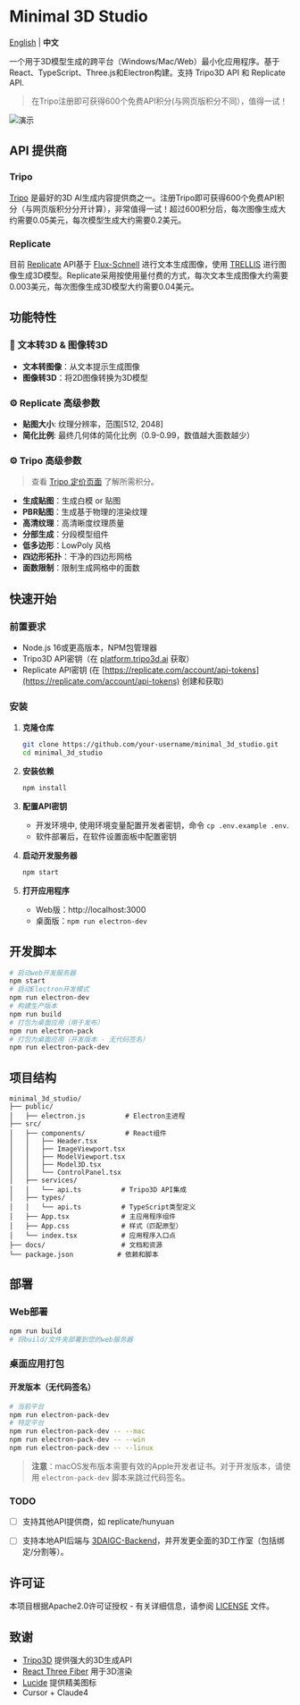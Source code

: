 # Minimal 3D Studio

[English](README.md) | **中文**

一个用于3D模型生成的跨平台（Windows/Mac/Web）最小化应用程序。基于React、TypeScript、Three.js和Electron构建。支持 Tripo3D API 和 Replicate API.

> 在Tripo注册即可获得600个免费API积分(与网页版积分不同），值得一试！

![演示](./assets/demo.gif)

## API 提供商
### Tripo
[Tripo](https://www.tripo3d.ai) 是最好的3D AI生成内容提供商之一。注册Tripo即可获得600个免费API积分（与网页版积分分开计算），非常值得一试！超过600积分后，每次图像生成大约需要0.05美元，每次模型生成大约需要0.2美元。

### Replicate
目前 [Replicate](https://replicate.com) API基于 [Flux-Schnell](https://replicate.com/black-forest-labs/flux-schnell) 进行文本生成图像，使用 [TRELLIS](https://replicate.com/firtoz/trellis) 进行图像生成3D模型。Replicate采用按使用量付费的方式，每次文本生成图像大约需要0.003美元，每次图像生成3D模型大约需要0.04美元。

## 功能特性

### 🎨 文本转3D & 图像转3D
- **文本转图像**：从文本提示生成图像
- **图像转3D**：将2D图像转换为3D模型

### ⚙️ **Replicate 高级参数**
- **贴图大小**: 纹理分辨率，范围[512, 2048]
- **简化比例**: 最终几何体的简化比例（0.9-0.99，数值越大面数越少）

### ⚙️ **Tripo 高级参数**
> 查看 [Tripo 定价页面](https://platform.tripo3d.ai/docs/billing) 了解所需积分。
- **生成贴图**：生成白模 or 贴图
- **PBR贴图**：生成基于物理的渲染纹理
- **高清纹理**：高清晰度纹理质量
- **分部生成**：分段模型组件
- **低多边形**：LowPoly 风格
- **四边形拓扑**：干净的四边形网格
- **面数限制**：限制生成网格中的面数

## 快速开始

### 前置要求
- Node.js 16或更高版本，NPM包管理器
- Tripo3D API密钥（在 [platform.tripo3d.ai](https://platform.tripo3d.ai) 获取）
- Replicate API密钥 (在 [https://replicate.com/account/api-tokens](https://replicate.com/account/api-tokens) 创建和获取)


### 安装

1. **克隆仓库**
   ```bash
   git clone https://github.com/your-username/minimal_3d_studio.git
   cd minimal_3d_studio
   ```
2. **安装依赖**
   ```bash
   npm install
   ```
3. **配置API密钥**
   - 开发环境中, 使用环境变量配置开发者密钥，命令 `cp .env.example .env`.
   - 软件部署后，在软件设置面板中配置密钥

4. **启动开发服务器**
   ```bash
   npm start
   ```
5. **打开应用程序**
   - Web版：http://localhost:3000
   - 桌面版：`npm run electron-dev`

## 开发脚本
```bash
# 启动web开发服务器
npm start
# 启动Electron开发模式
npm run electron-dev
# 构建生产版本
npm run build
# 打包为桌面应用（用于发布）
npm run electron-pack
# 打包为桌面应用（开发版本 - 无代码签名）
npm run electron-pack-dev
```


## 项目结构
```
minimal_3d_studio/
├── public/
│   ├── electron.js          # Electron主进程
├── src/
│   ├── components/          # React组件
│   │   ├── Header.tsx
│   │   ├── ImageViewport.tsx
│   │   ├── ModelViewport.tsx
│   │   ├── Model3D.tsx
│   │   └── ControlPanel.tsx
│   ├── services/
│   │   └── api.ts          # Tripo3D API集成
│   ├── types/
│   │   └── api.ts          # TypeScript类型定义
│   ├── App.tsx             # 主应用程序组件
│   ├── App.css             # 样式（匹配原型）
│   └── index.tsx           # 应用程序入口点
├── docs/                   # 文档和资源
└── package.json           # 依赖和脚本
```

## 部署

### Web部署
```bash
npm run build
# 将build/文件夹部署到您的web服务器
```

### 桌面应用打包

#### 开发版本（无代码签名）
```bash
# 当前平台
npm run electron-pack-dev
# 特定平台
npm run electron-pack-dev -- --mac
npm run electron-pack-dev -- --win
npm run electron-pack-dev -- --linux
```

> **注意**：macOS发布版本需要有效的Apple开发者证书。对于开发版本，请使用 `electron-pack-dev` 脚本来跳过代码签名。

### TODO
- [ ] 支持其他API提供商，如 replicate/hunyuan
- [ ] 支持本地API后端与 [3DAIGC-Backend](https://github.com/FishWoWater/3DAIGC-API)，并开发更全面的3D工作室（包括绑定/分割等）。


## 许可证

本项目根据Apache2.0许可证授权 - 有关详细信息，请参阅 [LICENSE](LICENSE) 文件。

## 致谢
- [Tripo3D](https://platform.tripo3d.ai) 提供强大的3D生成API
- [React Three Fiber](https://github.com/pmndrs/react-three-fiber) 用于3D渲染
- [Lucide](https://lucide.dev) 提供精美图标
- Cursor + Claude4 